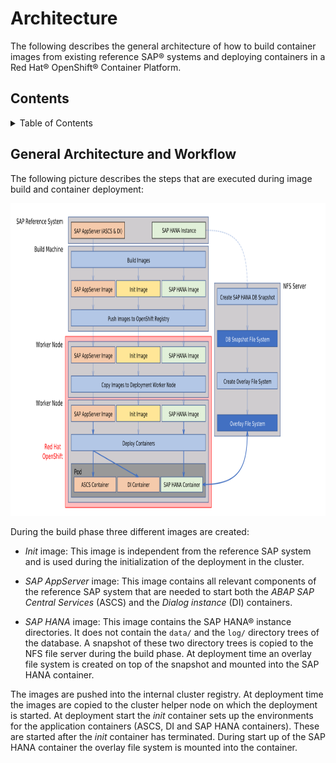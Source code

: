 <!--
  ------------------------------------------------------------------------
  Copyright 2021 IBM Corp. All Rights Reserved.

  Licensed under the Apache License, Version 2.0 (the "License");
  you may not use this file except in compliance with the License.
  You may obtain a copy of the License at

      http://www.apache.org/licenses/LICENSE-2.0

  Unless required by applicable law or agreed to in writing, software
  distributed under the License is distributed on an "AS IS" BASIS,
  WITHOUT WARRANTIES OR CONDITIONS OF ANY KIND, either express or implied.
  See the License for the specific language governing permissions and
  limitations under the License.
 -------------------------------------------------------------------------->

# Architecture

The following describes the general architecture of how to build
container images from existing reference SAP® systems and deploying
containers in a Red Hat® OpenShift® Container Platform.

<!-- TOC-START -->

## Contents

<details>
  <summary>Table of Contents</summary>

- [General Architecture and Workflow](#general-architecture-and-workflow)

</details>

<!-- TOC-END -->

## General Architecture and Workflow

The following picture describes the steps that are executed during
image build and container deployment:


<img src="images/ArchitecturalOverview.png" alt="workflow"
    title="Workflow" width="1400" height="500" />

During the build phase three different images are created:

- *Init* image: This image is independent from the reference SAP system
  and is used during the initialization of the deployment in the
  cluster.

- *SAP AppServer* image: This image contains all relevant components
  of the reference SAP system that are needed to start both the *ABAP SAP Central Services* (ASCS) 
  and the *Dialog instance* (DI) containers.

- *SAP HANA* image: This image contains the SAP HANA® instance
  directories. It does not contain the `data/` and the `log/`
  directory trees of the database. A snapshot of these two directory
  trees is copied to the NFS file server during the build phase. At
  deployment time an overlay file system is created on top of the
  snapshot and mounted into the SAP HANA container.

The images are pushed into the internal cluster registry. At
deployment time the images are copied to the cluster helper node on
which the deployment is started. At deployment start the *init*
container sets up the environments for the application containers
(ASCS, DI and SAP HANA containers). These are started after the *init*
container has terminated. During start up of the SAP HANA container the
overlay file system is mounted into the container.


